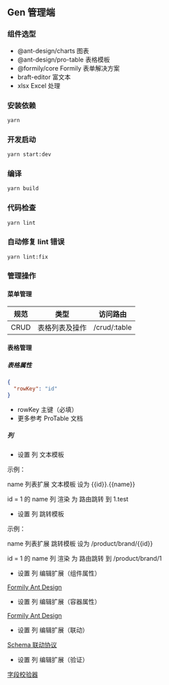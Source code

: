 ## Gen 管理端

### 组件选型

- @ant-design/charts 图表
- @ant-design/pro-table 表格模板
- @formily/core Formily 表单解决方案
- braft-editor 富文本
- xlsx Excel 处理

### 安装依赖

```bash
yarn
```

### 开发启动

```bash
yarn start:dev
```

### 编译

```bash
yarn build
```

### 代码检查

```bash
yarn lint
```

### 自动修复 lint 错误

```bash
yarn lint:fix
```

### 管理操作

#### 菜单管理

| 规范 | 类型           | 访问路由     |
| ---- | -------------- | ------------ |
| CRUD | 表格列表及操作 | /crud/:table |

#### 表格管理

##### 表格属性

```json
{
  "rowKey": "id"
}
```

- rowKey 主键（必填）
- 更多参考 ProTable 文档

##### 列

- 设置 列 文本模板

示例：

name 列表扩展 文本模板 设为 {{id}}.{{name}}

id = 1 的 name 列 渲染 为 路由跳转 到 1.test

- 设置 列 跳转模板

示例：

name 列表扩展 跳转模板 设为 /product/brand/{{id}}

id = 1 的 name 列 渲染 为 路由跳转 到 /product/brand/1

- 设置 列 编辑扩展（组件属性）

[Formily Ant Design](https://antd.formilyjs.org/zh-CN/components)

- 设置 列 编辑扩展（容器属性）

[Formily Ant Design](https://antd.formilyjs.org/zh-CN/components)

- 设置 列 编辑扩展（联动）

[Schema 联动协议](https://react.formilyjs.org/zh-CN/api/shared/schema#schemareactions)

- 设置 列 编辑扩展（验证）

[字段校验器](https://core.formilyjs.org/zh-CN/api/models/field#fieldvalidator)
